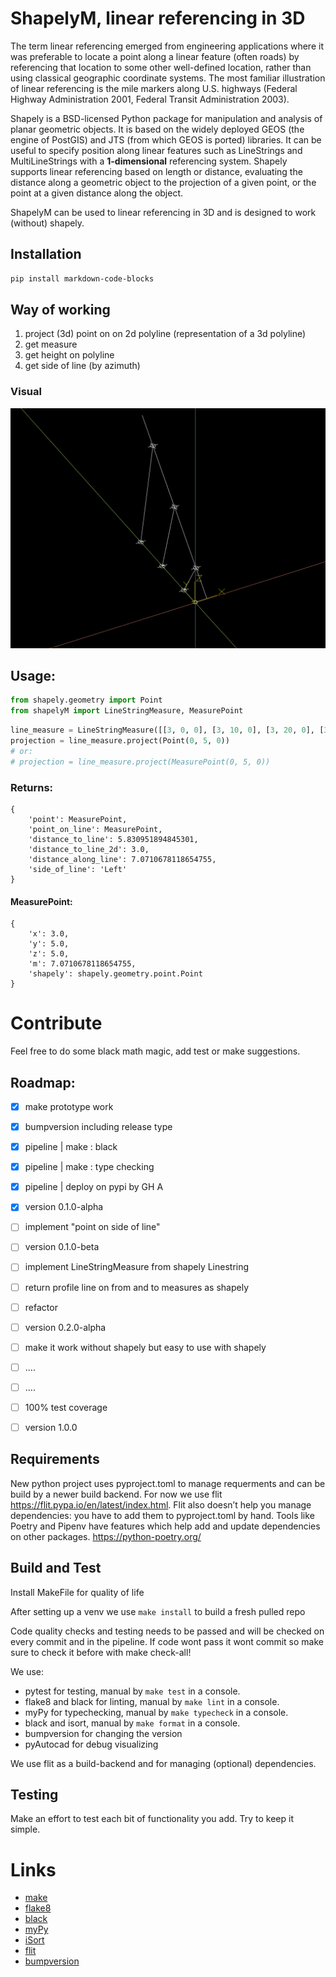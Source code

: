 # ShapelyM, linear referencing in 3D

The term linear referencing emerged from engineering applications where it was preferable to locate a point along a linear feature (often roads) by referencing that location to some other well-defined location, rather than using classical geographic coordinate systems. The most familiar illustration of linear referencing is the mile markers along U.S. highways (Federal Highway Administration 2001, Federal Transit Administration 2003).

Shapely is a BSD-licensed Python package for manipulation and analysis of planar geometric objects. It is based on the widely deployed GEOS (the engine of PostGIS) and JTS (from which GEOS is ported) libraries. It can be useful to specify position along linear features such as LineStrings and MultiLineStrings with a **1-dimensional** referencing system. Shapely supports linear referencing based on length or distance, evaluating the distance along a geometric object to the projection of a given point, or the point at a given distance along the object.

ShapelyM can be used to linear referencing in 3D and is designed to work (without) shapely.

## Installation

```bash
pip install markdown-code-blocks
```


## Way of working
1. project (3d) point on on 2d polyline (representation of a 3d polyline)
2. get measure
3. get height on polyline
4. get side of line (by azimuth) 

### Visual
![alt text](https://raw.githubusercontent.com/Hazedd/shapelyM/master/assets/3d_view.png)

## Usage:
```python
from shapely.geometry import Point
from shapelyM import LineStringMeasure, MeasurePoint
```

```python
line_measure = LineStringMeasure([[3, 0, 0], [3, 10, 0], [3, 20, 0], [3, 30, 0]])
projection = line_measure.project(Point(0, 5, 0))
# or:
# projection = line_measure.project(MeasurePoint(0, 5, 0))
```

### Returns:

```
{
    'point': MeasurePoint, 
    'point_on_line': MeasurePoint, 
    'distance_to_line': 5.830951894845301, 
    'distance_to_line_2d': 3.0, 
    'distance_along_line': 7.0710678118654755, 
    'side_of_line': 'Left'
}
 ```

#### MeasurePoint:

```
{
    'x': 3.0,
    'y': 5.0,
    'z': 5.0,
    'm': 7.0710678118654755,
    'shapely': shapely.geometry.point.Point
}
```

# Contribute
Feel free to do some black math magic, add test or make suggestions.

## Roadmap:
- [X] make prototype work
- [X] bumpversion including release type
- [X] pipeline | make : black
- [X] pipeline | make : type checking
- [X] pipeline | deploy on pypi by GH A
- [X] version 0.1.0-alpha
- [ ] implement "point on side of line"
- [ ] version 0.1.0-beta
- [ ] implement LineStringMeasure from shapely Linestring
- [ ] return profile line on from and to measures as shapely
- [ ] refactor
- [ ] version 0.2.0-alpha 
- [ ] make it work without shapely but easy to use with shapely

- [ ] ....
- [ ] ....
- [ ] 100% test coverage
- [ ] version 1.0.0

## Requirements 
New python project uses pyproject.toml to manage requerments and can be build by a newer build backend. 
For now we use flit https://flit.pypa.io/en/latest/index.html. Flit also doesn’t help you manage dependencies: you have to add them to pyproject.toml by hand. Tools like Poetry and Pipenv have features which help add and update dependencies on other packages. https://python-poetry.org/

## Build and Test
Install MakeFile for quality of life

After setting up a venv we use `make install` to build a fresh pulled repo

Code quality checks and testing needs to be passed and will be checked on every commit and in the pipeline. If code wont pass it wont commit so make sure to check it before with make check-all!

We use:
- pytest for testing, manual by `make test` in a console.
- flake8 and black for linting, manual by `make lint` in a console.
- myPy for typechecking, manual by `make typecheck` in a console.
- black and isort, manual by `make format` in a console.
- bumpversion for changing the version
- pyAutocad for debug visualizing

We use flit as a build-backend and for managing (optional) dependencies.

## Testing
Make an effort to test each bit of functionality you add. Try to keep it simple.

# Links
- [make](https://www.gnu.org/software/make/manual/make.html)
- [flake8](https://flake8.pycqa.org/en/latest/)
- [black](https://github.com/psf/black)
- [myPy](https://mypy.readthedocs.io/en/stable/)
- [iSort](https://github.com/PyCQA/isort)
- [flit](https://flit.pypa.io/en/latest/)
- [bumpversion](https://github.com/peritus/bumpversion)
